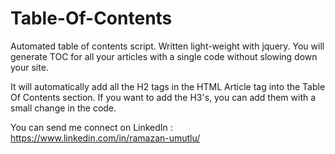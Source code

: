 # Table-Of-Contents
Automated table of contents script. Written light-weight with jquery. You will generate TOC for all your articles with a single code without slowing down your site.

It will automatically add all the H2 tags in the HTML Article tag into the Table Of Contents section. If you want to add the H3's, you can add them with a small change in the code.

You can send me connect on LinkedIn : https://www.linkedin.com/in/ramazan-umutlu/
